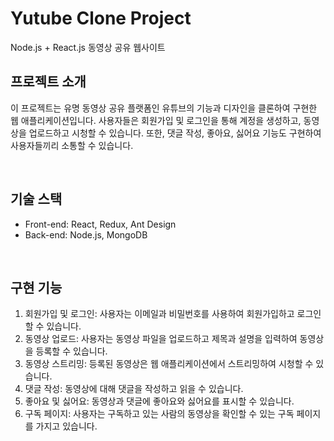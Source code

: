 # Yutube Clone Project

  Node.js + React.js 동영상 공유 웹사이트 
  <br>
</p>



## 프로젝트 소개

이 프로젝트는 유명 동영상 공유 플랫폼인 유튜브의 기능과 디자인을 클론하여 구현한 웹 애플리케이션입니다. 사용자들은 회원가입 및 로그인을 통해 계정을 생성하고, 동영상을 업로드하고 시청할 수 있습니다. 또한, 댓글 작성, 좋아요, 싫어요 기능도 구현하여 사용자들끼리 소통할 수 있습니다.

<br>

## 기술 스택

- Front-end: React, Redux, Ant Design
- Back-end: Node.js, MongoDB
<br>

## 구현 기능

1. 회원가입 및 로그인: 사용자는 이메일과 비밀번호를 사용하여 회원가입하고 로그인할 수 있습니다.
2. 동영상 업로드: 사용자는 동영상 파일을 업로드하고 제목과 설명을 입력하여 동영상을 등록할 수 있습니다.
3. 동영상 스트리밍: 등록된 동영상은 웹 애플리케이션에서 스트리밍하여 시청할 수 있습니다.
4. 댓글 작성: 동영상에 대해 댓글을 작성하고 읽을 수 있습니다.
5. 좋아요 및 싫어요: 동영상과 댓글에 좋아요와 싫어요를 표시할 수 있습니다.
6. 구독 페이지: 사용자는 구독하고 있는 사람의 동영상을 확인할 수 있는 구독 페이지를 가지고 있습니다.

<br>

